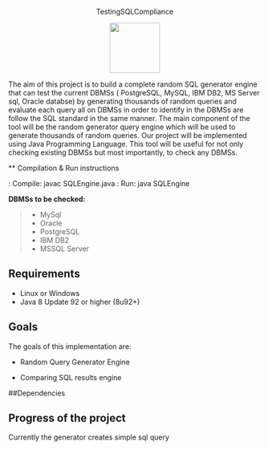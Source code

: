 <p align = "center">
TestingSQLCompliance

<a>
<p align = "center">
<img src="https://www.nuodb.com/sites/default/files/graphics/icons/SQL-icon-transparent.png" width="100" height="100"/>
</a>


The aim of this project is to build a complete random SQL generator engine  that can test the current DBMSs ( PostgreSQL, MySQL, IBM DB2, MS Server sql, Oracle databse) by generating thousands of  random queries and evaluate each query all on DBMSs in order to identify in the DBMSs are follow the SQL standard in the same manner. The main component of the tool will be the random generator query engine which will be used to generate thousands of random queries.
Our project will be implemented using Java Programming Language. This tool will be useful for not only checking existing DBMSs but most importantly, to check any DBMSs. 

** Compilation & Run instructions

: Compile: javac SQLEngine.java
: Run: java SQLEngine


 **DBMSs to be checked:**

 >- MySql
 >- Oracle
 >- PostgreSQL
 >- IBM DB2
 >- MSSQL Server

## Requirements

* Linux or Windows
* Java 8 Update 92 or higher (8u92+)
  
## Goals

The goals of this implementation are:

* Random Query Generator Engine

* Comparing SQL results engine


##Dependencies


## Progress of the project
Currently the generator creates simple sql query


